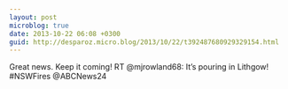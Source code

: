 ```yaml
---
layout: post
microblog: true
date: 2013-10-22 06:08 +0300
guid: http://desparoz.micro.blog/2013/10/22/t392487680929329154.html
---
```

Great news. Keep it coming! RT @mjrowland68: It’s pouring in Lithgow! #NSWFires @ABCNews24
